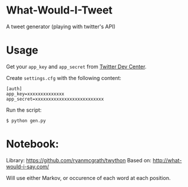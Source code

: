 What-Would-I-Tweet
==================

A tweet generator (playing with twitter's API)

Usage
======

Get your `app_key` and `app_secret` from [Twitter Dev Center](https://dev.twitter.com/apps/new).

Create `settings.cfg` with the following content:

    [auth]
    app_key=xxxxxxxxxxxxxx
    app_secret=xxxxxxxxxxxxxxxxxxxxxxxxxx

Run the script:

    $ python gen.py


# Notebook:

Library: https://github.com/ryanmcgrath/twython
Based on: http://what-would-i-say.com/

Will use either Markov, or occurence of each word at each position.